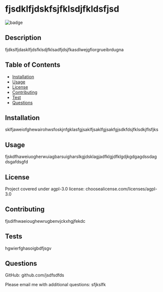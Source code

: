 
# fjsdklfjdskfsjfklsdjfkldsfjsd  
![badge](https://img.shields.io/badge/license-mit-blue.svg)

## Description
fjdkslfjdasklfjdsfklsdjfklsadfjdsjfkasdlwejgfiorgrueibrdugna  

## Table of Contents
* [Installation](#installation)
* [Usage](#usage)
* [License](#license)
* [Contributing](#contributing)
* [Test](#test)
* [Questions](#Questions)
  

## Installation
sklfjaweiofghewairohwsfoskjnfgklasfgjsaklfjsaklfgjsakfgjsdkfdsjfklsdkjflsfjks  


## Usage
fjskdfhaweiuogherwuiagbarsuigharslkgjdsklagjadfklgjdfklgdjkgdgagdssdagdsgafdsgfd  


## License

Project covered under agpl-3.0 license: choosealicense.com/licenses/agpl-3.0

## Contributing
fjsdifhwaeioughewrugbenvjckxhgjfekdc  

## Tests
hgwierfghasoigbdfjsgv  

## Questions  

GitHub: github.com/jsdfsdfds 

Please email me with additional questions: sfjkslfk

